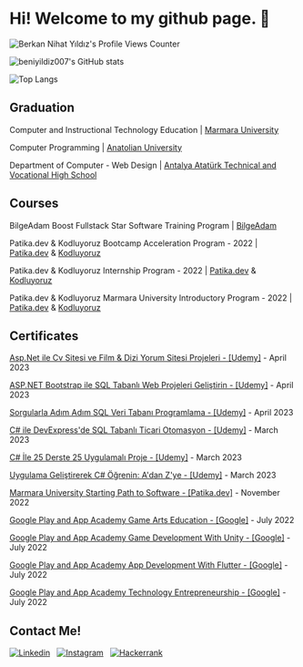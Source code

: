 # Hi! Welcome to my github page. 👋
![Berkan Nihat Yıldız's Profile Views Counter](https://komarev.com/ghpvc/?username=beniyildiz007&color=blueviolet)

![beniyildiz007's GitHub stats](https://github-readme-stats.vercel.app/api?username=beniyildiz007&count_private=true&theme=dracula)

![Top Langs](https://github-readme-stats.vercel.app/api/top-langs/?username=beniyildiz007&langs_count=20&theme=radical)


## Graduation
Computer and Instructional Technology Education | [Marmara University](https://www.marmara.edu.tr/)

Computer Programming | [Anatolian University](https://www.anadolu.edu.tr/)

Department of Computer - Web Design | [Antalya Atatürk Technical and Vocational High School](https://ataeml.meb.k12.tr/)

## Courses
BilgeAdam Boost Fullstack Star Software Training Program | [BilgeAdam](https://www.akademi.bilgeadam.com/)

Patika.dev & Kodluyoruz Bootcamp Acceleration Program - 2022 | [Patika.dev](https://www.patika.dev/tr) & [Kodluyoruz](https://kodluyoruz.org/tr/kodluyoruz/)

Patika.dev & Kodluyoruz Internship Program - 2022 | [Patika.dev](https://www.patika.dev/tr) & [Kodluyoruz](https://kodluyoruz.org/tr/kodluyoruz/)

Patika.dev & Kodluyoruz Marmara University Introductory Program - 2022 | [Patika.dev](https://www.patika.dev/tr) & [Kodluyoruz](https://kodluyoruz.org/tr/kodluyoruz/)

## Certificates

[Asp.Net ile Cv Sitesi ve Film & Dizi Yorum Sitesi Projeleri  - [Udemy]](https://www.udemy.com/certificate/UC-d70e2a2c-1cf8-4df8-afa4-63a6460d70c4/) - April 2023

[ASP.NET Bootstrap ile SQL Tabanlı Web Projeleri Geliştirin  - [Udemy]](https://www.udemy.com/certificate/UC-c6717a9c-8954-4529-a369-ca7553c4e164/) - April 2023

[Sorgularla Adım Adım SQL Veri Tabanı Programlama - [Udemy]](https://www.udemy.com/certificate/UC-2bf3f612-bcc3-4514-9628-5ebbd2778c6e/) - April 2023

[C# ile DevExpress'de SQL Tabanlı Ticari Otomasyon - [Udemy]](https://www.udemy.com/certificate/UC-59cc6fe6-e80d-4652-b92f-23f06c5f56d2/) - March 2023

[C# İle 25 Derste 25 Uygulamalı Proje - [Udemy]](https://www.udemy.com/certificate/UC-d59d6aea-182b-4d01-a870-f42ae75f972f/) - March 2023

[Uygulama Geliştirerek C# Öğrenin: A'dan Z'ye - [Udemy]](https://www.udemy.com/certificate/UC-ba205ee3-743f-4e7d-8da8-37109aca282d/) - March 2023

[Marmara University Starting Path to Software - [Patika.dev]](https://app.patika.dev/certificates/oZoXHu8) - November 2022

[Google Play and App Academy Game Arts Education - [Google]](https://verified.cv/en/verify/63253969403593) - July 2022

[Google Play and App Academy Game Development With Unity - [Google]](https://verified.cv/en/verify/44216242429641) - July 2022

[Google Play and App Academy App Development With Flutter - [Google]](https://verified.cv/en/verify/70723554604721) - July 2022

[Google Play and App Academy Technology Entrepreneurship - [Google]](https://verified.cv/en/verify/10444305916112) - July 2022





## Contact Me!
<!--![Berkan Nihat Yıldız's Instagram Account](https://img.shields.io/badge/LinkedIn-0A66C2?style=for-the-badge&logo=LOGO&logoColor=white)
![Berkan Nihat Yıldız's LinkedIn Account](https://img.shields.io/badge/Instagram-E4405F?style=for-the-badge&logo=instagram&logoColor=white)
![Berkan Nihat Yıldız's HackerRank Account](https://img.shields.io/badge/-Hackerrank-2EC866?style=for-the-badge&logo=HackerRank&logoColor=white)-->

<!--[![Linkedin](https://i.stack.imgur.com/gVE0j.png) LinkedIn](https://www.linkedin.com/in/berkan-nihat-yildiz)-->
<!--[![Gmail](https://img.shields.io/badge/Gmail-D14836?style=for-the-badge&logo=gmail&logoColor=white)](https://mail.google.com/mail/u/0/#inbox)-->
[![Linkedin](https://img.shields.io/badge/LinkedIn-0077B5?style=for-the-badge&logo=linkedin&logoColor=white)](https://www.linkedin.com/in/berkan-nihat-yildiz)
&nbsp;
[![Instagram](https://img.shields.io/badge/Instagram-E4405F?style=for-the-badge&logo=instagram&logoColor=white)](https://www.instagram.com/beniyildiz007)
&nbsp;
[![Hackerrank](https://img.shields.io/badge/-Hackerrank-2EC866?style=for-the-badge&logo=HackerRank&logoColor=white)](https://www.hackerrank.com/beniyildiz007?hr_r=1)



<!--
**beniyildiz007/beniyildiz007** is a ✨ _special_ ✨ repository because its `README.md` (this file) appears on your GitHub profile.

Here are some ideas to get you started:

- 🔭 I’m currently working on ...
- 🌱 I’m currently learning ...
- 👯 I’m looking to collaborate on ...
- 🤔 I’m looking for help with ...
- 💬 Ask me about ...
- 📫 How to reach me: ...
- 😄 Pronouns: ...
- ⚡ Fun fact: ...
-->

